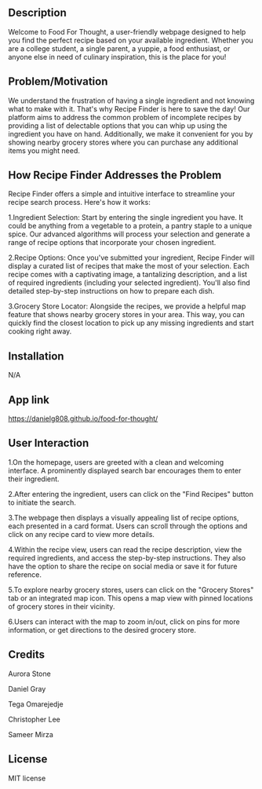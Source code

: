 ## Description

Welcome to Food For Thought, a user-friendly webpage designed to help you find the perfect recipe based on your available ingredient. Whether you are a college student, a single parent, a yuppie, a food enthusiast, or anyone else in need of culinary inspiration, this is the place for you!

## Problem/Motivation

We understand the frustration of having a single ingredient and not knowing what to make with it. That's why Recipe Finder is here to save the day! Our platform aims to address the common problem of incomplete recipes by providing a list of delectable options that you can whip up using the ingredient you have on hand. Additionally, we make it convenient for you by showing nearby grocery stores where you can purchase any additional items you might need.

## How Recipe Finder Addresses the Problem

Recipe Finder offers a simple and intuitive interface to streamline your recipe search process. Here's how it works:

1.Ingredient Selection: Start by entering the single ingredient you have. It could be anything from a vegetable to a protein, a pantry staple to a unique spice. Our advanced algorithms will process your selection and generate a range of recipe options that incorporate your chosen ingredient.

2.Recipe Options: Once you've submitted your ingredient, Recipe Finder will display a curated list of recipes that make the most of your selection. Each recipe comes with a captivating image, a tantalizing description, and a list of required ingredients (including your selected ingredient). You'll also find detailed step-by-step instructions on how to prepare each dish.

3.Grocery Store Locator: Alongside the recipes, we provide a helpful map feature that shows nearby grocery stores in your area. This way, you can quickly find the closest location to pick up any missing ingredients and start cooking right away.

## Installation

N/A

## App link

https://danielg808.github.io/food-for-thought/

## User Interaction

1.On the homepage, users are greeted with a clean and welcoming interface. A prominently displayed search bar encourages them to enter their ingredient.

2.After entering the ingredient, users can click on the "Find Recipes" button to initiate the search.

3.The webpage then displays a visually appealing list of recipe options, each presented in a card format. Users can scroll through the options and click on any recipe card to view more details.

4.Within the recipe view, users can read the recipe description, view the required ingredients, and access the step-by-step instructions. They also have the option to share the recipe on social media or save it for future reference.

5.To explore nearby grocery stores, users can click on the "Grocery Stores" tab or an integrated map icon. This opens a map view with pinned locations of grocery stores in their vicinity.

6.Users can interact with the map to zoom in/out, click on pins for more information, or get directions to the desired grocery store.

## Credits

Aurora Stone

Daniel Gray

Tega Omarejedje

Christopher Lee

Sameer Mirza

## License

MIT license

